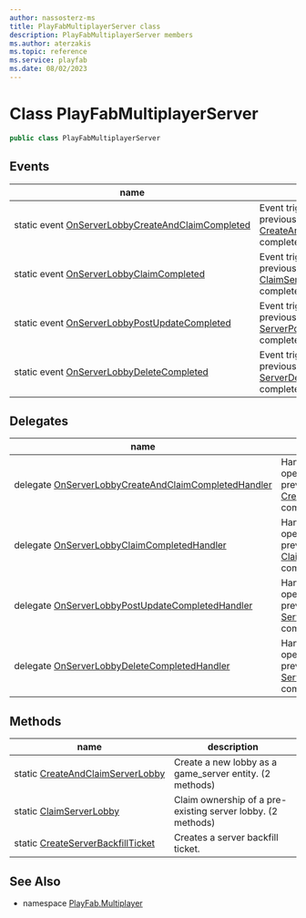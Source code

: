 ```yaml
---
author: nassosterz-ms
title: PlayFabMultiplayerServer class
description: PlayFabMultiplayerServer members
ms.author: aterzakis
ms.topic: reference
ms.service: playfab
ms.date: 08/02/2023
---
```


# Class PlayFabMultiplayerServer

```csharp
public class PlayFabMultiplayerServer
```

## Events

| name | description |
| --- | --- |
| static event [OnServerLobbyCreateAndClaimCompleted](PlayFabMultiplayerServer/OnServerLobbyCreateAndClaimCompleted.md) | Event triggered when a previous call to [CreateAndClaimServerLobby](PlayFabMultiplayerServer/CreateAndClaimServerLobby.md) completed. |
| static event [OnServerLobbyClaimCompleted](PlayFabMultiplayerServer/OnServerLobbyClaimCompleted.md) | Event triggered when a previous call to [ClaimServerLobby](PlayFabMultiplayerServer/ClaimServerLobby.md) completed. |
| static event [OnServerLobbyPostUpdateCompleted](PlayFabMultiplayerServer/OnServerLobbyPostUpdateCompleted.md) | Event triggered when a previous call to [ServerPostUpdate](Lobby/ServerPostUpdate.md) completed. |
| static event [OnServerLobbyDeleteCompleted](PlayFabMultiplayerServer/OnServerLobbyDeleteCompleted.md) | Event triggered when a previous call to [ServerDeleteLobby](Lobby/ServerDeleteLobby.md) completed. |

## Delegates

| name | description |
| --- | --- |
| delegate [OnServerLobbyCreateAndClaimCompletedHandler](PlayFabMultiplayer.PlayFabMultiplayerServer.OnServerLobbyCreateAndClaimCompletedHandler.md) | Handler for when the operation started by a previous call to [CreateAndClaimServerLobby](PlayFabMultiplayerServer/CreateAndClaimServerLobby.md) completed |
| delegate [OnServerLobbyClaimCompletedHandler](PlayFabMultiplayer.PlayFabMultiplayerServer.OnServerLobbyClaimCompletedHandler.md) | Handler for when the operation started by a previous call to [ClaimServerLobby](PlayFabMultiplayerServer/ClaimServerLobby.md) completed |
| delegate [OnServerLobbyPostUpdateCompletedHandler](PlayFabMultiplayer.PlayFabMultiplayerServer.OnServerLobbyPostUpdateCompletedHandler.md) | Handler for when the operation started by a previous call to to [ServerPostUpdate](Lobby/ServerPostUpdate.md) completed. |
| delegate [OnServerLobbyDeleteCompletedHandler](PlayFabMultiplayer.PlayFabMultiplayerServer.OnServerLobbyDeleteCompletedHandler.md) | Handler for when the operation started by a previous call to to [ServerDeleteLobby](Lobby/ServerDeleteLobby.md) completed. |

## Methods

| name | description |
| --- | --- |
| static [CreateAndClaimServerLobby](PlayFabMultiplayerServer/CreateAndClaimServerLobby.md) | Create a new lobby as a game_server entity. (2 methods) |
| static [ClaimServerLobby](PlayFabMultiplayerServer/ClaimServerLobby.md) | Claim ownership of a pre-existing server lobby. (2 methods) |
| static [CreateServerBackfillTicket](PlayFabMultiplayerServer/CreateServerBackfillTicket.md) |  Creates a server backfill ticket. |

## See Also

* namespace [PlayFab.Multiplayer](../PlayFabMultiplayerSDK.md)

